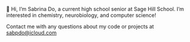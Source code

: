 👋 Hi, I’m Sabrina Do, a current high school senior at Sage Hill School. 
I’m interested in chemistry, neurobiology, and computer science!

Contact me with any questions about my code or projects at sabpdo@icloud.com

